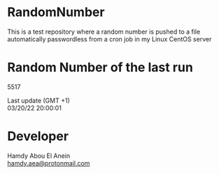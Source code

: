 # RandomNumber    
This is a test repository where a random number is pushed to a file automatically passwordless from a cron job in my Linux CentOS server    
# Random Number of the last run   
5517
      
Last update (GMT +1)    
03/20/22 20:00:01
# Developer    
Hamdy Abou El Anein   
hamdy.aea@protonmail.com
